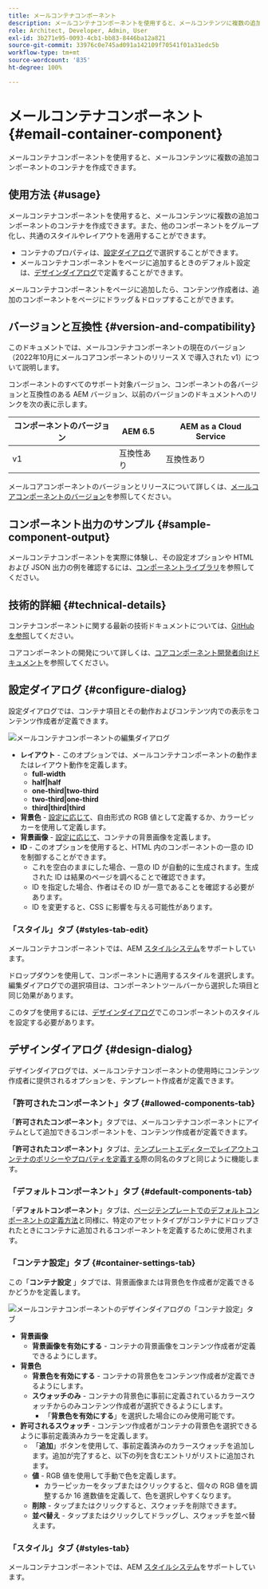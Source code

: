 ```yaml
---
title: メールコンテナコンポーネント
description: メールコンテナコンポーネントを使用すると、メールコンテンツに複数の追加コンポーネントのコンテナを作成できます。
role: Architect, Developer, Admin, User
exl-id: 3b271e95-0093-4cb1-bb83-8446ba12a821
source-git-commit: 33976c0e745ad091a142109f70541f01a31edc5b
workflow-type: tm+mt
source-wordcount: '835'
ht-degree: 100%

---
```



# メールコンテナコンポーネント {#email-container-component}

メールコンテナコンポーネントを使用すると、メールコンテンツに複数の追加コンポーネントのコンテナを作成できます。

## 使用方法 {#usage}

メールコンテナコンポーネントを使用すると、メールコンテンツに複数の追加コンポーネントのコンテナを作成できます。また、他のコンポーネントをグループ化し、共通のスタイルやレイアウトを適用することができます。

* コンテナのプロパティは、[設定ダイアログ](#configure-dialog)で選択することができます。
* メールコンテナコンポーネントをページに追加するときのデフォルト設定は、[デザインダイアログ](#design-dialog)で定義することができます。

メールコンテナコンポーネントをページに追加したら、コンテンツ作成者は、追加のコンポーネントをページにドラッグ＆ドロップすることができます。

## バージョンと互換性 {#version-and-compatibility}

このドキュメントでは、メールコンテナコンポーネントの現在のバージョン（2022年10月にメールコアコンポーネントのリリース X で導入された v1）について説明します。

コンポーネントのすべてのサポート対象バージョン、コンポーネントの各バージョンと互換性のある AEM バージョン、以前のバージョンのドキュメントへのリンクを次の表に示します。

| コンポーネントのバージョン | AEM 6.5 | AEM as a Cloud Service |
|---|---|---|
| v1 | 互換性あり | 互換性あり |

メールコアコンポーネントのバージョンとリリースについて詳しくは、[メールコアコンポーネントのバージョン](/help/email/versions.md)を参照してください。

## コンポーネント出力のサンプル {#sample-component-output}

メールコンテナコンポーネントを実際に体験し、その設定オプションや HTML および JSON 出力の例を確認するには、[コンポーネントライブラリ](https://adobe.com/go/aem_cmp_library_email_container)を参照してください。

## 技術的詳細 {#technical-details}

コンテナコンポーネントに関する最新の技術ドキュメントについては、[GitHub を参照](https://adobe.com/go/aem_cmp_tech_email_container_v1)してください。

コアコンポーネントの開発について詳しくは、[コアコンポーネント開発者向けドキュメント](/help/developing/overview.md)を参照してください。

## 設定ダイアログ {#configure-dialog}

設定ダイアログでは、コンテナ項目とその動作およびコンテンツ内での表示をコンテンツ作成者が定義できます。

![メールコンテナコンポーネントの編集ダイアログ](/help/email/assets/email-container-configure.png)

* **レイアウト** - このオプションでは、メールコンテナコンポーネントの動作またはレイアウト動作を定義します。
   * **full-width**
   * **half|half**
   * **one-third|two-third**
   * **two-third|one-third**
   * **third|third|third**
* **背景色** - [設定に応じて](#container-settings-tab)、自由形式の RGB 値として定義するか、カラーピッカーを使用して定義します。
* **背景画像** - [設定に応じて](#container-settings-tab)、コンテナの背景画像を定義します。
* **ID** - このオプションを使用すると、HTML 内のコンポーネントの一意の ID を制御することができます。
   * これを空白のままにした場合、一意の ID が自動的に生成されます。生成された ID は結果のページを調べることで確認できます。
   * ID を指定した場合、作者はその ID が一意であることを確認する必要があります。
   * ID を変更すると、CSS に影響を与える可能性があります。

### 「スタイル」タブ {#styles-tab-edit}

メールコンテナコンポーネントでは、AEM [スタイルシステム](/help/get-started/authoring.md#component-styling)をサポートしています。

ドロップダウンを使用して、コンポーネントに適用するスタイルを選択します。編集ダイアログでの選択項目は、コンポーネントツールバーから選択した項目と同じ効果があります。

このタブを使用するには、[デザインダイアログ](#design-dialog)でこのコンポーネントのスタイルを設定する必要があります。

## デザインダイアログ {#design-dialog}

デザインダイアログでは、メールコンテナコンポーネントの使用時にコンテンツ作成者に提供されるオプションを、テンプレート作成者が定義できます。

### 「許可されたコンポーネント」タブ {#allowed-components-tab}

「**許可されたコンポーネント**」タブでは、メールコンテナコンポーネントにアイテムとして追加できるコンポーネントを、コンテンツ作成者が定義できます。

**「許可されたコンポーネント」**&#x200B;タブは、[テンプレートエディターでレイアウトコンテナのポリシーやプロパティを定義する](https://experienceleague.adobe.com/docs/experience-manager-cloud-service/sites/authoring/features/templates.html?lang=ja)際の同名のタブと同じように機能します。

### 「デフォルトコンポーネント」タブ {#default-components-tab}

「**デフォルトコンポーネント**」タブは、[ページテンプレートでのデフォルトコンポーネントの定義方法](https://experienceleague.adobe.com/docs/experience-manager-cloud-service/sites/authoring/features/templates.html)と同様に、特定のアセットタイプがコンテナにドロップされたときにコンテナに追加されるコンポーネントを定義するために使用されます。

### 「コンテナ設定」タブ {#container-settings-tab}

この「**コンテナ設定** 」タブでは、背景画像または背景色を作成者が定義できるかどうかを定義します。

![メールコンテナコンポーネントのデザインダイアログの「コンテナ設定」タブ](/help/email/assets/email-container-design-container-settings.png)

* **背景画像**
   * **背景画像を有効にする** - コンテナの背景画像をコンテンツ作成者が定義できるようにします。
* **背景色**
   * **背景色を有効にする** - コンテナの背景色をコンテンツ作成者が定義できるようにします。
   * **スウォッチのみ** - コンテナの背景色に事前に定義されているカラースウォッチからのみコンテンツ作成者が選択できるようにします。
      * 「**背景色を有効にする**」を選択した場合にのみ使用可能です。
* **許可されるスウォッチ** - コンテンツ作成者がコンテナの背景色を選択できるように事前定義済みカラーを定義します。
   * 「**追加**」ボタンを使用して、事前定義済みのカラースウォッチを追加します。追加が完了すると、以下の列を含むエントリがリストに追加されます。
   * **値** - RGB 値を使用して手動で色を定義します。
      * カラーピッカーをタップまたはクリックすると、個々の RGB 値を調整するか 16 進数値を定義して、色を選択しやすくなります。
   * **削除** - タップまたはクリックすると、スウォッチを削除できます。
   * **並べ替え** - タップまたはクリックしてドラッグし、スウォッチを並べ替えます。

### 「スタイル」タブ {#styles-tab}

メールコンテナコンポーネントでは、AEM [スタイルシステム](/help/get-started/authoring.md#component-styling)をサポートしています。
